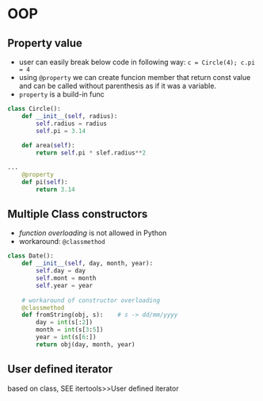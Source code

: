 # OOP

## Property value

* user can easily break below code in following way: `c = Circle(4); c.pi = 4`
* using `@property` we can create funcion member that return const value and can be called without parenthesis as if it was a variable.
* `property` is a build-in func

```python
class Circle():
    def __init__(self, radius):
        self.radius = radius
        self.pi = 3.14
        
    def area(self):
        return self.pi * slef.radius**2
```

```python
...
    @property
    def pi(self):
        return 3.14
```

## Multiple Class constructors

* _function_ _overloading_ is not allowed in Python
* workaround: `@classmethod`

```python
class Date():
    def __init__(self, day, month, year):
        self.day = day
        self.mont = month
        self.year = year
        
    # workaround of constructor overloading
    @classmethod
    def fromString(obj, s):    # s -> dd/mm/yyyy
        day = int(s[:2])
        month = int(s[3:5])
        year = int(s[6:])
        return obj(day, month, year) 
```

## User defined iterator

based on class, SEE itertools&gt;&gt;User defined iterator

